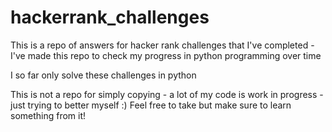 # hackerrank_challenges
This is a repo of answers for hacker rank challenges that I've completed - I've made this repo to check my progress in python programming over time

I so far only solve these challenges in python

This is not a repo for simply copying - a lot of my code is work in progress - just trying to better myself :) Feel free to take but make sure to learn something from it!
